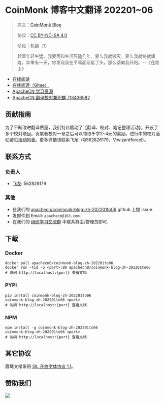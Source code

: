 <!--
    需要填充的占位符：
    
    README.md
    
        CoinMonk 博客中文翻译 202201~06：文档中文名
        CoinMonk Blog：文档英文名
        https://medium.com/coinmonks：文档原始链接
        cnmk22h1：域名前缀
        飞龙：负责人名称
        wizardforcel：负责人 Github 用户名
        562826179：负责人 QQ
        coinmonk-blog-zh-202201to06：ApacheCN 的 Github 仓库名称
        coinmonk-blog-zh-202201to06：DockerHub 仓库名称
        coinmonk-blog-zh-202201to06：PYPI 包名称
        coinmonk-blog-zh-202201to06：NPM 包名称
    
    CNAME
    
        cnmk22h1：域名前缀

    index.html
    
        CoinMonk 博客中文翻译 202201~06：文档中文名
        #333：显示颜色
        coinmonk-blog-zh-202201to06：ApacheCN 的 Github 仓库名称

    asset/docsify-apachecn-footer.js
    
        coinmonk-blog-zh-202201to06：ApacheCN 的 Github 仓库名称
-->

# CoinMonk 博客中文翻译 202201~06

> 原文：[CoinMonk Blog](https://medium.com/coinmonks)
> 
> 协议：[CC BY-NC-SA 4.0](http://creativecommons.org/licenses/by-nc-sa/4.0/)
> 
> 阶段：机翻（1）
> 
> 趁着年轻生猛，我要再和生活死磕几年。要么我就毁灭，要么我就铸就辉煌。如果有一天，你发现我在平庸面前低了头，那么请向我开炮。--《在路上》

* [在线阅读](https://cnmk22h1.apachecn.org)
* [在线阅读（Gitee）](https://apachecn.gitee.io/doc-template/)
* [ApacheCN 学习资源](http://docs.apachecn.org/)
* [ApacheCN 翻译校对兼职群 713436582](https://jq.qq.com/?_wv=1027&k=VSNtgpjb)

## 贡献指南

为了不断改进翻译质量，我们特此启动了【翻译、校对、笔记整理活动】，开设了多个校对项目。贡献者校对一章之后可以领取千字2\~4元的奖励。进行中的校对活动请见[活动列表](https://home.apachecn.org/#/docs/activity/docs-activity)。更多详情请联系飞龙（Q562826179，V:wizardforcel）。

## 联系方式

### 负责人

* [飞龙](https://github.com/wizardforcel): 562826179

### 其他

*   在我们的 [apachecn/coinmonk-blog-zh-202201to06](https://github.com/apachecn/coinmonk-blog-zh-202201to06) github 上提 issue.
*   发邮件到 Email: `apachecn@163.com`.
*   在我们的 [组织学习交流群](https://www.apachecn.org/#/docs/join) 中联系群主/管理员即可.

## 下载

### Docker

```
docker pull apachecn0/coinmonk-blog-zh-202201to06
docker run -tid -p <port>:80 apachecn0/coinmonk-blog-zh-202201to06
# 访问 http://localhost:{port} 查看文档
```

### PYPI

```
pip install coinmonk-blog-zh-202201to06
coinmonk-blog-zh-202201to06 <port>
# 访问 http://localhost:{port} 查看文档
```

### NPM

```
npm install -g coinmonk-blog-zh-202201to06
coinmonk-blog-zh-202201to06 <port>
# 访问 http://localhost:{port} 查看文档
```

## 其它协议

霞鹜文楷采用 [SIL 开放字体协议 1.1](https://github.com/lxgw/LxgwWenKai/blob/main/SIL_Open_Font_License_1.1.txt)。

## 赞助我们

![](http://data.apachecn.org/img/about/donate.jpg)
